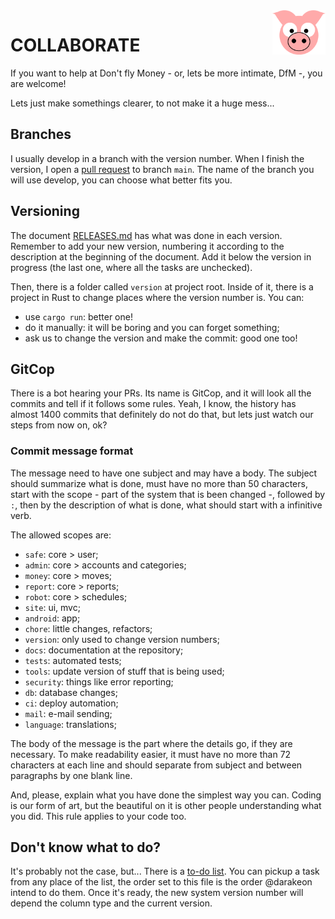 <img src="site/MVC/Assets/images/pig.svg" width="85" align="right"/>

# COLLABORATE

If you want to help at Don't fly Money - or, lets be more intimate,
DfM -, you are welcome!

Lets just make somethings clearer, to not make it a huge mess...

## Branches

I usually develop in a branch with the version number. When I finish
the version, I open a [pull request](../../pulls) to branch `main`. The name
of the branch you will use develop, you can choose what better fits
you.

## Versioning

The document [RELEASES.md](docs/RELEASES.md) has what was done in each version.
Remember to add your new version, numbering it according to the
description at the beginning of the document. Add it below the version
in progress (the last one, where all the tasks are unchecked).

Then, there is a folder called `version` at project root. Inside of it,
there is a project in Rust to change places where the version number
is. You can:

- use `cargo run`: better one!
- do it manually: it will be boring and you can forget something;
- ask us to change the version and make the commit: good one too!

## GitCop

There is a bot hearing your PRs. Its name is GitCop, and it will look
all the commits and tell if it follows some rules. Yeah, I know, the
history has almost 1400 commits that definitely do not do that, but
lets just watch our steps from now on, ok?

### Commit message format

The message need to have one subject and may have a body. The subject
should summarize what is done, must have no more than 50 characters,
start with the scope - part of the system that is been changed -,
followed by `:`, then by the description of what is done, what should
start with a infinitive verb.

The allowed scopes are:
- `safe`: core > user;
- `admin`: core > accounts and categories;
- `money`: core > moves;
- `report`: core > reports;
- `robot`: core > schedules;
- `site`: ui, mvc;
- `android`: app;
- `chore`: little changes, refactors;
- `version`: only used to change version numbers;
- `docs`: documentation at the repository;
- `tests`: automated tests;
- `tools`: update version of stuff that is being used;
- `security`: things like error reporting;
- `db`: database changes;
- `ci`: deploy automation;
- `mail`: e-mail sending;
- `language`: translations;

The body of the message is the part where the details go, if they are
necessary. To make readability easier, it must have no more than 72
characters at each line and should separate from subject and between
paragraphs by one blank line.

And, please, explain what you have done the simplest way you can.
Coding is our form of art, but the beautiful on it is other people 
understanding what you did. This rule applies to your code too.

## Don't know what to do?

It's probably not the case, but... There is a [to-do list](docs/TODO.md).
You can pickup a task from any place of the list, the order set to this
file is the order @darakeon intend to do them. Once it's ready, the new
system version number will depend the column type and the current
version.
